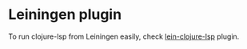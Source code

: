 # Leiningen plugin

To run clojure-lsp from Leiningen easily, check [lein-clojure-lsp](https://github.com/clojure-lsp/lein-clojure-lsp) plugin.

